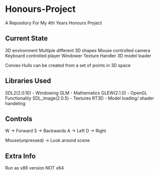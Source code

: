 # Honours-Project
A Repository For My 4th Years Honours Project

Current State
------------------------------------------------------
3D environment
Multiple different 3D shapes
Mouse controlled camera
Keyboard controlled player
Windower
Texture Handler
3D model loader

Convex Hulls can be created from a set of points in 3D space



Libraries Used
------------------------------------------------------
SDL2(2.0.10)      - Windowing
GLM               - Mathematics
GLEW(2.1.0)       - OpenGL Functionality
SDL_image(2.0.5)  - Textures
RT3D              - Model loading/ shader handeling



Controls
------------------------------------------------------
W -> Forward
S -> Backwards
A -> Left
D -> Right

Mouse(unpressed) -> Look around scene


Extra Info
------------------------------------------------------
Run as x86 version NOT x64
